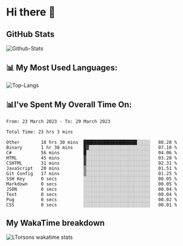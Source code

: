 # Hi there 👋

## GitHub Stats
![Github-Stats](https://github-readme-stats.vercel.app/api?username=ltorson&show_icons=true&theme=radical&count_private=true)

## 📊 My Most Used Languages:
![Top-Langs](https://github-readme-stats.vercel.app/api/top-langs/?username=LTorson&layout=compact&langs_count=10)

## 📊I've Spent My Overall Time On:
<!--START_SECTION:waka-->

```text
From: 23 March 2023 - To: 29 March 2023

Total Time: 23 hrs 3 mins

Other        18 hrs 30 mins  ████████████████████░░░░░   80.28 %
Binary       1 hr 38 mins    █▓░░░░░░░░░░░░░░░░░░░░░░░   07.10 %
C#           56 mins         █░░░░░░░░░░░░░░░░░░░░░░░░   04.06 %
HTML         45 mins         ▓░░░░░░░░░░░░░░░░░░░░░░░░   03.28 %
CSHTML       31 mins         ▓░░░░░░░░░░░░░░░░░░░░░░░░   02.31 %
JavaScript   20 mins         ▒░░░░░░░░░░░░░░░░░░░░░░░░   01.51 %
Git Config   17 mins         ▒░░░░░░░░░░░░░░░░░░░░░░░░   01.25 %
SSH Key      0 secs          ░░░░░░░░░░░░░░░░░░░░░░░░░   00.05 %
Markdown     0 secs          ░░░░░░░░░░░░░░░░░░░░░░░░░   00.05 %
JSON         0 secs          ░░░░░░░░░░░░░░░░░░░░░░░░░   00.04 %
Text         0 secs          ░░░░░░░░░░░░░░░░░░░░░░░░░   00.04 %
Pug          0 secs          ░░░░░░░░░░░░░░░░░░░░░░░░░   00.02 %
CSS          0 secs          ░░░░░░░░░░░░░░░░░░░░░░░░░   00.01 %
```

<!--END_SECTION:waka-->

## My WakaTime breakdown
![LTorsons wakatime stats](https://github-readme-stats.vercel.app/api/wakatime?username=leetorson&line_height=21)
